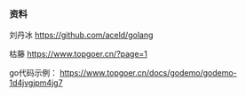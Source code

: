 ### 资料
刘丹冰
https://github.com/aceld/golang

枯藤
https://www.topgoer.cn/?page=1

go代码示例：
https://www.topgoer.cn/docs/godemo/godemo-1d4jvgjpm4jg7

